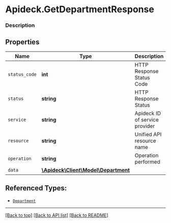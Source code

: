 # Apideck.GetDepartmentResponse

### Description

## Properties
Name | Type | Description | Notes
------------ | ------------- | ------------- | -------------
`status_code` | **int** | HTTP Response Status Code | 
`status` | **string** | HTTP Response Status | 
`service` | **string** | Apideck ID of service provider | 
`resource` | **string** | Unified API resource name | 
`operation` | **string** | Operation performed | 
`data` | [**\Apideck\Client\Model\Department**](Department.md) |  | 





## Referenced Types:





* [`Department`](Department.md)

---

[[Back to top]](#) [[Back to API list]](../../../../README.md#documentation-for-api-endpoints) [[Back to README]](../../../../README.md)


